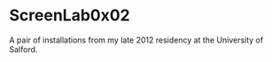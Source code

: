ScreenLab0x02
=============

A pair of installations from my late 2012 residency at the University of Salford.